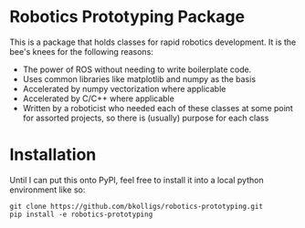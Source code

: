 Robotics Prototyping Package
==========

This is a package that holds classes for rapid robotics development.
It is the bee's knees for the following reasons:
- The power of ROS without needing to write boilerplate code. 
- Uses common libraries like matplotlib and numpy as the basis
- Accelerated by numpy vectorization where applicable 
- Accelerated by C/C++ where applicable
- Written by a roboticist who needed each of these classes at some point for assorted projects, so there is (usually) purpose for each class 

Installation
==========
Until I can put this onto PyPI, feel free to install it into a local python environment like so:
```
git clone https://github.com/bkolligs/robotics-prototyping.git
pip install -e robotics-prototyping
```
